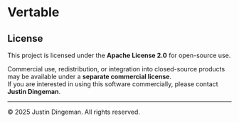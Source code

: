 # Vertable

## License

This project is licensed under the **Apache License 2.0** for open-source use.

Commercial use, redistribution, or integration into closed-source products
may be available under a **separate commercial license**.  
If you are interested in using this software commercially, please contact  
**Justin Dingeman**.

---

© 2025 Justin Dingeman. All rights reserved.
